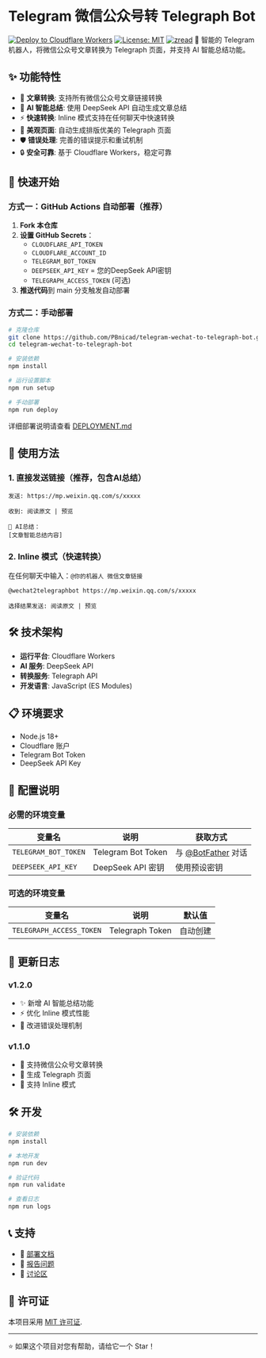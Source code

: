 # Telegram 微信公众号转 Telegraph Bot

[![Deploy to Cloudflare Workers](https://github.com/PBnicad/telegram-wechat-to-telegraph-bot/workflows/Deploy%20to%20Cloudflare%20Workers/badge.svg)](https://github.com/PBnicad/telegram-wechat-to-telegraph-bot/actions)
[![License: MIT](https://img.shields.io/badge/License-MIT-yellow.svg)](https://opensource.org/licenses/MIT)
[![zread](https://img.shields.io/badge/Ask_Zread-_.svg?style=flat&color=00b0aa&labelColor=000000&logo=data%3Aimage%2Fsvg%2Bxml%3Bbase64%2CPHN2ZyB3aWR0aD0iMTYiIGhlaWdodD0iMTYiIHZpZXdCb3g9IjAgMCAxNiAxNiIgZmlsbD0ibm9uZSIgeG1sbnM9Imh0dHA6Ly93d3cudzMub3JnLzIwMDAvc3ZnIj4KPHBhdGggZD0iTTQuOTYxNTYgMS42MDAxSDIuMjQxNTZDMS44ODgxIDEuNjAwMSAxLjYwMTU2IDEuODg2NjQgMS42MDE1NiAyLjI0MDFWNC45NjAxQzEuNjAxNTYgNS4zMTM1NiAxLjg4ODEgNS42MDAxIDIuMjQxNTYgNS42MDAxSDQuOTYxNTZDNS4zMTUwMiA1LjYwMDEgNS42MDE1NiA1LjMxMzU2IDUuNjAxNTYgNC45NjAxVjIuMjQwMUM1LjYwMTU2IDEuODg2NjQgNS4zMTUwMiAxLjYwMDEgNC45NjE1NiAxLjYwMDFaIiBmaWxsPSIjZmZmIi8%2BCjxwYXRoIGQ9Ik00Ljk2MTU2IDEwLjM5OTlIMi4yNDE1NkMxLjg4ODEgMTAuMzk5OSAxLjYwMTU2IDEwLjY4NjQgMS42MDE1NiAxMS4wMzk5VjEzLjc1OTlDMS42MDE1NiAxNC4xMTM0IDEuODg4MSAxNC4zOTk5IDIuMjQxNTYgMTQuMzk5OUg0Ljk2MTU2QzUuMzE1MDIgMTQuMzk5OSA1LjYwMTU2IDE0LjExMzQgNS42MDE1NiAxMy43NTk5VjExLjAzOTlDNS42MDE1NiAxMC42ODY0IDUuMzE1MDIgMTAuMzk5OSA0Ljk2MTU2IDEwLjM5OTlaIiBmaWxsPSIjZmZmIi8%2BCjxwYXRoIGQ9Ik0xMy43NTg0IDEuNjAwMUgxMS4wMzg0QzEwLjY4NSAxLjYwMDEgMTAuMzk4NCAxLjg4NjY0IDEwLjM5ODQgMi4yNDAxVjQuOTYwMUMxMC4zOTg0IDUuMzEzNTYgMTAuNjg1IDUuNjAwMSAxMS4wMzg0IDUuNjAwMUgxMy43NTg0QzE0LjExMTkgNS42MDAxIDE0LjM5ODQgNS4zMTM1NiAxNC4zOTg0IDQuOTYwMVYyLjI0MDFDMTQuMzk4NCAxLjg4NjY0IDE0LjExMTkgMS42MDAxIDEzLjc1ODQgMS42MDAxWiIgZmlsbD0iI2ZmZiIvPgo8cGF0aCBkPSJNNCAxMkwxMiA0TDQgMTJaIiBmaWxsPSIjZmZmIi8%2BCjxwYXRoIGQ9Ik00IDEyTDEyIDQiIHN0cm9rZT0iI2ZmZiIgc3Ryb2tlLXdpZHRoPSIxLjUiIHN0cm9rZS1saW5lY2FwPSJyb3VuZCIvPgo8L3N2Zz4K&logoColor=ffffff)](https://zread.ai/PBnicad/telegram-wechat-to-telegraph-bot)
🤖 智能的 Telegram 机器人，将微信公众号文章转换为 Telegraph 页面，并支持 AI 智能总结功能。

## ✨ 功能特性

- 📄 **文章转换**: 支持所有微信公众号文章链接转换
- 🤖 **AI 智能总结**: 使用 DeepSeek API 自动生成文章总结
- ⚡ **快速转换**: Inline 模式支持在任何聊天中快速转换
- 🎨 **美观页面**: 自动生成排版优美的 Telegraph 页面
- 🛡️ **错误处理**: 完善的错误提示和重试机制
- 🔒 **安全可靠**: 基于 Cloudflare Workers，稳定可靠

## 🚀 快速开始

### 方式一：GitHub Actions 自动部署（推荐）

1. **Fork 本仓库**
2. **设置 GitHub Secrets**：
   - `CLOUDFLARE_API_TOKEN`
   - `CLOUDFLARE_ACCOUNT_ID`
   - `TELEGRAM_BOT_TOKEN`
   - `DEEPSEEK_API_KEY` = 您的DeepSeek API密钥
   - `TELEGRAPH_ACCESS_TOKEN` (可选)
3. **推送代码**到 main 分支触发自动部署

### 方式二：手动部署

```bash
# 克隆仓库
git clone https://github.com/PBnicad/telegram-wechat-to-telegraph-bot.git
cd telegram-wechat-to-telegraph-bot

# 安装依赖
npm install

# 运行设置脚本
npm run setup

# 手动部署
npm run deploy
```

详细部署说明请查看 [DEPLOYMENT.md](./DEPLOYMENT.md)

## 📱 使用方法

### 1. 直接发送链接（推荐，包含AI总结）

```
发送: https://mp.weixin.qq.com/s/xxxxx

收到: 阅读原文 | 预览

🤖 AI总结：
[文章智能总结内容]
```

### 2. Inline 模式（快速转换）

在任何聊天中输入：`@你的机器人 微信文章链接`

```
@wechat2telegraphbot https://mp.weixin.qq.com/s/xxxxx

选择结果发送: 阅读原文 | 预览
```

## 🛠️ 技术架构

- **运行平台**: Cloudflare Workers
- **AI 服务**: DeepSeek API
- **转换服务**: Telegraph API
- **开发语言**: JavaScript (ES Modules)

## 📋 环境要求

- Node.js 18+
- Cloudflare 账户
- Telegram Bot Token
- DeepSeek API Key

## 📝 配置说明

### 必需的环境变量

| 变量名 | 说明 | 获取方式 |
|--------|------|----------|
| `TELEGRAM_BOT_TOKEN` | Telegram Bot Token | 与 [@BotFather](https://t.me/BotFather) 对话 |
| `DEEPSEEK_API_KEY` | DeepSeek API 密钥 | 使用预设密钥 |

### 可选的环境变量

| 变量名 | 说明 | 默认值 |
|--------|------|--------|
| `TELEGRAPH_ACCESS_TOKEN` | Telegraph Token | 自动创建 |

## 🔄 更新日志

### v1.2.0
- ✨ 新增 AI 智能总结功能
- ⚡ 优化 Inline 模式性能
- 🔧 改进错误处理机制

### v1.1.0
- 📄 支持微信公众号文章转换
- 🎨 生成 Telegraph 页面
- 🤖 支持 Inline 模式

## 🛠️ 开发

```bash
# 安装依赖
npm install

# 本地开发
npm run dev

# 验证代码
npm run validate

# 查看日志
npm run logs
```

## 📞 支持

- 📖 [部署文档](./DEPLOYMENT.md)
- 🐛 [报告问题](https://github.com/PBnicad/telegram-wechat-to-telegraph-bot/issues)
- 💬 [讨论区](https://github.com/PBnicad/telegram-wechat-to-telegraph-bot/discussions)

## 📄 许可证

本项目采用 [MIT 许可证](LICENSE).

---

⭐ 如果这个项目对您有帮助，请给它一个 Star！
